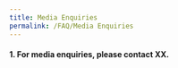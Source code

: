 ```yaml
---
title: Media Enquiries
permalink: /FAQ/Media Enquiries
---
```


#### 1. For media enquiries, please contact XX.

